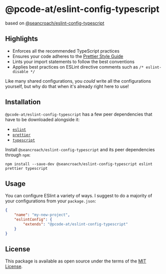 # @pcode-at/eslint-config-typescript

based on [@seancroach/eslint-config-typescript](https://github.com/seancroach/eslint-config-typescript)

## Highlights

- Enforces all the recommended TypeScript practices
- Ensures your code adheres to the [Prettier Style Guide](https://prettier.io/)
- Lints your import statements to follow the best conventions
- Applies best practices on ESLint directive comments such as
  `/* eslint-disable */`

Like many shared configurations, you _could_ write all the configurations
yourself, but why do that when it's already right here to use!

## Installation

`@pcode-at/eslint-config-typescript` has a few peer dependencies that have to
be downloaded alongside it:

- [`eslint`](https://eslint.org/)
- [`prettier`](https://prettier.io/)
- [`typescript`](https://www.typescriptlang.org/)

Install `@seancroach/eslint-config-typescript` and its peer dependencies through
`npm`:

```
npm install --save-dev @seancroach/eslint-config-typescript eslint prettier typescript
```

## Usage

You can configure ESlint a variety of ways. I suggest to do a majority of your
configurations from your `package.json`:

```json
{
	"name": "my-new-project",
	"eslintConfig": {
		"extends": "@pcode-at/eslint-config-typescript"
	}
}
```

## License

This package is available as open source under the terms of the [MIT License](https://github.com/seancroach/eslint-config-typescript/blob/latest/LICENSE.md).

